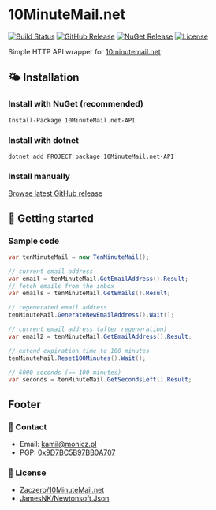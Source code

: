 # 10MinuteMail.net

[![Build Status](https://travis-ci.com/Zaczero/10MinuteMail.net.svg?branch=master)](https://travis-ci.com/Zaczero/10MinuteMail.net)
[![GitHub Release](https://img.shields.io/github/v/release/Zaczero/10MinuteMail.net)](https://github.com/Zaczero/10MinuteMail.net/releases/latest)
[![NuGet Release](https://img.shields.io/nuget/v/10MinuteMail.net-API)](https://www.nuget.org/packages/10MinuteMail.net-API/)
[![License](https://img.shields.io/github/license/Zaczero/10MinuteMail.net)](https://github.com/Zaczero/10MinuteMail.net/blob/master/LICENSE)

Simple HTTP API wrapper for [10minutemail.net](https://10minutemail.net/)

## 🌤️ Installation

### Install with NuGet (recommended)

`Install-Package 10MinuteMail.net-API`

### Install with dotnet

`dotnet add PROJECT package 10MinuteMail.net-API`

### Install manually

[Browse latest GitHub release](https://github.com/Zaczero/10MinuteMail.net/releases/latest)

## 🏁 Getting started

### Sample code

```cs
var tenMinuteMail = new TenMinuteMail();

// current email address
var email = tenMinuteMail.GetEmailAddress().Result;
// fetch emails from the inbox
var emails = tenMinuteMail.GetEmails().Result;

// regenerated email address
tenMinuteMail.GenerateNewEmailAddress().Wait();

// current email address (after regeneration)
var email2 = tenMinuteMail.GetEmailAddress().Result;

// extend expiration time to 100 minutes
tenMinuteMail.Reset100Minutes().Wait();

// 6000 seconds (== 100 minutes)
var seconds = tenMinuteMail.GetSecondsLeft().Result;
```

## Footer

### 📧 Contact

* Email: [kamil@monicz.pl](mailto:kamil@monicz.pl)
* PGP: [0x9D7BC5B97BB0A707](https://gist.github.com/Zaczero/158da01bfd5b6d236f2b8ceb62dd9698)

### 📃 License

* [Zaczero/10MinuteMail.net](https://github.com/Zaczero/10MinuteMail.net/blob/master/LICENSE)
* [JamesNK/Newtonsoft.Json](https://github.com/JamesNK/Newtonsoft.Json/blob/master/LICENSE.md)
